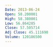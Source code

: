 ```yaml
---
Date: 2013-06-24
Open: 58.200001
High: 58.380001
Low: 56.864285
Close: 57.505714
Adj Close: 45.111698
Volume: 120186500
---
```

